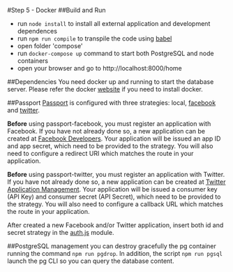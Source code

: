 #Step 5 - Docker
##Build and Run
- run ```node install``` to install all external application and development dependences
- run ```npm run compile``` to transpile the code using [babel](https://babeljs.io)
- open folder 'compose'
- run ```docker-compose up``` command to start both PostgreSQL and node containers
- open your browser and go to http://localhost:8000/home

##Dependencies
You need docker up and running to start the database server. Please refer the docker [website](http://www.docker.com/products/overview) if you need to install docker.

##Passport
[Passport](http://passportjs.org) is configured with three strategies: local, [facebook](https://github.com/jaredhanson/passport-facebook) and [twitter](https://github.com/jaredhanson/passport-twitter). 

**Before** using passport-facebook, you must register an application with Facebook. If you have not already done so, a new application can be created at [Facebook Developers](https://developers.facebook.com/). Your application will be issued an app ID and app secret, which need to be provided to the strategy. You will also need to configure a redirect URI which matches the route in your application.

**Before** using passport-twitter, you must register an application with Twitter. If you have not already done so, a new application can be created at [Twitter Application Management](https://apps.twitter.com/). Your application will be issued a consumer key (API Key) and consumer secret (API Secret), which need to be provided to the strategy. You will also need to configure a callback URL which matches the route in your application.

After created a new Facebook and/or Twitter application, insert both id and secret strategy in the [auth.js](src/auth.js) module.

##PostgreSQL management
you can destroy gracefully the pg container running the command ```npm run pgdrop```. In addition, the script ```npm run pgsql``` launch the pg CLI so you can query the database content.






 